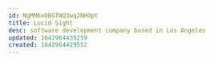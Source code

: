 ```yaml
---
id: NgMM6xOBSTWQ3wq2NHOpt
title: Lucid Sight
desc: software development company based in Los Angeles
updated: 1642964439259
created: 1642964429552
---
```




